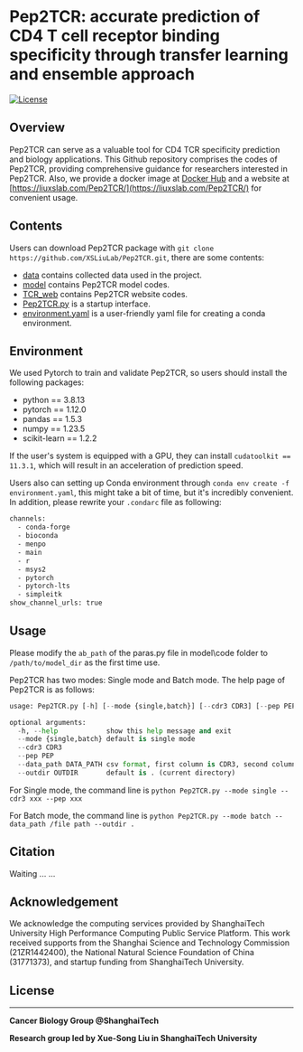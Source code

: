 # Pep2TCR: accurate prediction of CD4 T cell receptor binding specificity through transfer learning and ensemble approach

[![License](https://picgo-wutao.oss-cn-shanghai.aliyuncs.com/img/License-MIT-blue.svg)](https://opensource.org/licenses/Apache-2.0)

## Overview

Pep2TCR can serve as a valuable tool for CD4 TCR specificity prediction and biology applications. This Github repository comprises the codes of Pep2TCR, providing comprehensive guidance for researchers interested in Pep2TCR.  Also, we provide a docker image at [Docker Hub](https://hub.docker.com/repository/docker/liuxslab/pep2tcr/general) and a website at [https://liuxslab.com/Pep2TCR/](https://liuxslab.com/Pep2TCR/) for convenient usage. 

## Contents

Users can download Pep2TCR package with `git clone https://github.com/XSLiuLab/Pep2TCR.git`, there are some contents:

- [data](./data) contains collected data used in the project.
- [model](./model) contains Pep2TCR model codes.
- [TCR_web](./TCR_web) contains Pep2TCR website codes.
- [Pep2TCR.py](./Pep2TCR.py) is a startup interface.
- [environment.yaml](./environment.yaml) is a user-friendly yaml file for creating a conda environment.

## Environment

We used Pytorch to train and validate Pep2TCR, so users should install the following packages:

- python == 3.8.13
- pytorch == 1.12.0 
- pandas == 1.5.3
- numpy == 1.23.5
- scikit-learn == 1.2.2

If the user's system is equipped with a GPU, they can install `cudatoolkit == 11.3.1`, which will result in an acceleration of prediction speed. 

Users also can setting up Conda environment through `conda env create -f environment.yaml`, this might take a bit of time, but it's incredibly convenient. In addition, please rewrite your `.condarc` file as following:

```bash
channels:
  - conda-forge
  - bioconda
  - menpo
  - main
  - r
  - msys2
  - pytorch
  - pytorch-lts
  - simpleitk
show_channel_urls: true
```

## Usage

Please modify the `ab_path` of the paras.py file in model\code folder to `/path/to/model_dir` as the first time use.

Pep2TCR has two modes: Single mode and Batch mode. The help page of Pep2TCR is as follows:

``` python
usage: Pep2TCR.py [-h] [--mode {single,batch}] [--cdr3 CDR3] [--pep PEP] [--data_path DATA_PATH] [--outdir OUTDIR]

optional arguments:
  -h, --help            show this help message and exit
  --mode {single,batch} default is single mode
  --cdr3 CDR3
  --pep PEP
  --data_path DATA_PATH csv format, first column is CDR3, second column is Epitope
  --outdir OUTDIR       default is . (current directory)
```

For Single mode, the command line is `python Pep2TCR.py --mode single --cdr3 xxx --pep xxx`

For Batch mode, the command line is `python Pep2TCR.py --mode batch --data_path /file path --outdir .`

## Citation

Waiting ... ...

## Acknowledgement

We acknowledge the computing services provided by ShanghaiTech University High Performance Computing Public Service Platform. This work received supports from the Shanghai Science and Technology Commission (21ZR1442400), the National Natural Science Foundation of China (31771373), and startup funding from ShanghaiTech University.

## License

***

**Cancer Biology Group @ShanghaiTech**

**Research group led by Xue-Song Liu in ShanghaiTech University**

